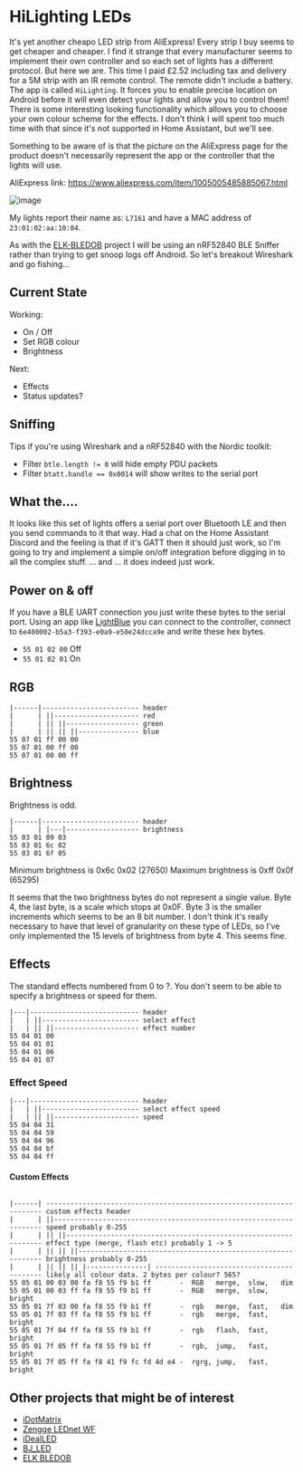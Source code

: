 # HiLighting LEDs

It's yet another cheapo LED strip from AliExpress!  Every strip I buy seems to get cheaper and cheaper.  I find it strange that every manufacturer seems to implement their own controller and so each set of lights has a different protocol.  But here we are.
This time I paid £2.52 including tax and delivery for a 5M strip with an IR remote control.  The remote didn't include a battery.  The app is called `HiLighting`.  It forces you to enable precise location on Android before it will even detect your lights and allow you to control them!  There is some interesting looking functionality which allows you to choose your own colour scheme for the effects.  I don't think I will spent too much time with that since it's not supported in Home Assistant, but we'll see.

Something to be aware of is that the picture on the AliExpress page for the product doesn't necessarily represent the app or the controller that the lights will use.

AliExpress link:  https://www.aliexpress.com/item/1005005485885067.html

![image](https://github.com/8none1/hilighting_homeassistant/assets/6552931/317cab8a-c576-4db9-8aa8-8744dd775748)

My lights report their name as: `L7161` and have a MAC address of `23:01:02:aa:10:84`.

As with the [ELK-BLEDOB](https://github.com/8none1/elk-bledob) project I will be using an nRF52840 BLE Sniffer rather than trying to get snoop logs off Android.
So let's breakout Wireshark and go fishing...

## Current State

Working:

- On / Off
- Set RGB colour
- Brightness

Next:

- Effects
- Status updates?

## Sniffing

Tips if you're using Wireshark and a nRF52840 with the Nordic toolkit:

- Filter `btle.length != 0` will hide empty PDU packets
- Filter `btatt.handle == 0x0014` will show writes to the serial port

## What the....

It looks like this set of lights offers a serial port over Bluetooth LE and then you send commands to it that way.
Had a chat on the Home Assistant Discord and the feeling is that if it's GATT then it should just work, so I'm going to try and implement a simple on/off integration before digging in to all the complex stuff.
... and ...  it does indeed just work.

## Power on & off

If you have a BLE UART connection you just write these bytes to the serial port.  Using an app like [LightBlue](https://punchthrough.com/lightblue/) you can connect to the controller, connect to `6e400002-b5a3-f393-e0a9-e50e24dcca9e` and write these hex bytes.

- `55 01 02 00` Off
- `55 01 02 01` On

## RGB

```
|------|------------------------ header
|      | ||--------------------- red
|      | || ||------------------ green
|      | || || ||--------------- blue
55 07 01 ff 00 00
55 07 01 00 ff 00
55 07 01 00 00 ff
```
## Brightness

Brightness is odd.

```
|------|------------------------ header
|      | |---|------------------ brightness
55 03 01 09 03
55 03 01 6c 02
55 03 01 6f 05
```

Minimum brightness is 0x6c 0x02 (27650)
Maximum brightness is 0xff 0x0f (65295)

It seems that the two brightness bytes do not represent a single value.  Byte 4, the last byte, is a scale which stops at 0x0F.  Byte 3 is the smaller increments which seems to be an 8 bit number.  I don't think it's really necessary to have that level of granularity on these type of LEDs, so I've only implemented the 15 levels of brightness from byte 4.  This seems fine.

## Effects

The standard effects numbered from 0 to ?.  You don't seem to be able to specify a brightness or speed for them.

```
|---|--------------------------- header
|   | ||------------------------ select effect
|   | || ||--------------------- effect number
55 04 01 00
55 04 01 01
55 04 01 06
55 04 01 07
```

### Effect Speed

```
|---|--------------------------- header
|   | ||------------------------ select effect speed
|   | || ||--------------------- speed
55 04 04 31
55 04 04 59
55 04 04 96
55 04 04 bf
55 04 04 ff
```

#### Custom Effects

```

|------| --------------------------------------------------------------------- custom effects header
|      | ||------------------------------------------------------------------- speed probably 0-255
|      | || ||---------------------------------------------------------------- effect type (merge, flash etc) probably 1 -> 5
|      | || || ||------------------------------------------------------------- brightness probably 0-255
|      | || || || |---------------| ------------------------------------------ likely all colour data. 2 bytes per colour? 565?
55 05 01 00 03 00 fa f8 55 f9 b1 ff       -  RGB   merge,  slow,   dim
55 05 01 00 03 ff fa f8 55 f9 b1 ff       -  RGB   merge,  slow,   bright
55 05 01 7f 03 00 fa f8 55 f9 b1 ff       -  rgb   merge,  fast,   dim
55 05 01 7f 03 ff fa f8 55 f9 b1 ff       -  rgb   merge,  fast,   bright
55 05 01 7f 04 ff fa f8 55 f9 b1 ff       -  rgb   flash,  fast,   bright
55 05 01 7f 05 ff fa f8 55 f9 b1 ff       -  rgb,  jump,   fast,   bright
55 05 01 7f 05 ff fa f8 41 f9 fc fd 4d e4 -  rgrg, jump,   fast,   bright

```

## Other projects that might be of interest

- [iDotMatrix](https://github.com/8none1/idotmatrix)
- [Zengge LEDnet WF](https://github.com/8none1/zengge_lednetwf)
- [iDealLED](https://github.com/8none1/idealLED)
- [BJ_LED](https://github.com/8none1/bj_led)
- [ELK BLEDOB](https://github.com/8none1/elk-bledob)
